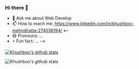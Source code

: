 ### Hi there 👋

<!--
**khushboo484/khushboo484** is a ✨ _special_ ✨ repository because its `README.md` (this file) appears on your GitHub profile.


Here are some ideas to get you started:
->

- 🔭 I’m currently working on Web Development and Java 
- 🌱 I’m currently learning Android App Development
- 👯 I’m looking to collaborate on Front-End Development
<-- 🤔 I’m looking for help with ...
-->
- 💬 Ask me about Web Develop
- 📫 How to reach me: https://www.linkedin.com/in/khushboo-mehndiratta-274036194/
<--
- 😄 Pronouns: ...
- ⚡ Fun fact: ...
-->


[![Khushboo's github stats](https://github-readme-stats.vercel.app/api?username=khushboo484)](https://github.com/anuraghazra/github-readme-stats)

![Khushboo's github stats](https://github-readme-stats.vercel.app/api?username=khushboo484&show_icons=true&theme=dracula)

